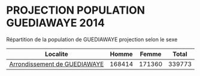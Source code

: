 # PROJECTION POPULATION GUEDIAWAYE 2014
	
Répartition de la population de GUEDIAWAYE projection selon le sexe
	
| Localite  | Homme | Femme | Total |
| --------- |:-----:|:-----:|:-----:|
| [Arrondissement de GUEDIAWAYE](GUEDIAWAYE) | 168414 | 171360 | 339773 |
